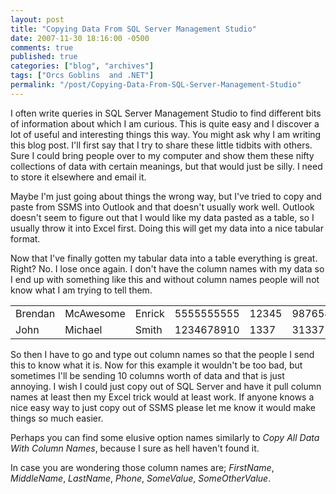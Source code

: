 ```yaml
---
layout: post
title: "Copying Data From SQL Server Management Studio"
date: 2007-11-30 18:16:00 -0500
comments: true
published: true
categories: ["blog", "archives"]
tags: ["Orcs Goblins  and .NET"]
permalink: "/post/Copying-Data-From-SQL-Server-Management-Studio"
---
```

<!-- more -->

<p>I often write queries in SQL Server Management Studio to find different bits of information about which I am curious. This is quite easy and I discover a lot of useful and interesting things this way. You might ask why I am writing this blog post. I'll first say that I try to share these little tidbits with others. Sure I could bring people over to my computer and show them these nifty collections of data with certain meanings, but that would just be silly. I need to store it elsewhere and email it.</p>
<p>Maybe I'm just going about things the wrong way, but I've tried to copy and paste from SSMS into Outlook and that doesn't usually work well. Outlook doesn't seem to figure out that I would like my data pasted as a table, so I usually throw it into Excel first. Doing this will get my data into a nice tabular format.</p>
<p>Now that I've finally gotten my tabular data into a table everything is great. Right? No. I lose once again. I don't have the column names with my data so I end up with something like this and without column names people will not know what I am trying to tell them.</p>
<table border="0" cellspacing="0" cellpadding="2">
<tbody>
<tr>
<td>Brendan</td>
<td>McAwesome</td>
<td>Enrick</td>
<td>5555555555</td>
<td>12345</td>
<td>9876543</td>
</tr>
<tr>
<td>John</td>
<td>Michael</td>
<td>Smith</td>
<td>1234678910</td>
<td>1337</td>
<td>31337</td>
</tr>
</tbody>
</table>
<p>So then I have to go and type out column names so that the people I send this to know what it is. Now for this example it wouldn't be too bad, but sometimes I'll be sending 10 columns worth of data and that is just annoying. I wish I could just copy out of SQL Server and have it pull column names at least then my Excel trick would at least work. If anyone knows a nice easy way to just copy out of SSMS please let me know it would make things so much easier.</p>
<p>Perhaps you can find some elusive option names similarly to <em>Copy All Data With Column Names</em>, because I sure as hell haven't found it.</p>
<p>In case you are wondering those column names are; <em>FirstName</em>, <em>MiddleName</em>, <em>LastName</em>, <em>Phone</em>, <em>SomeValue</em>, <em>SomeOtherValue</em>.</p>
